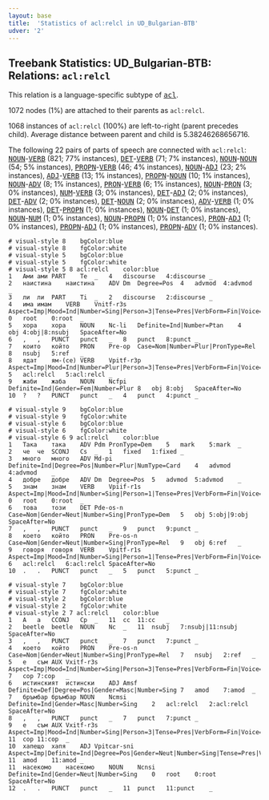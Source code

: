 ```yaml
---
layout: base
title:  'Statistics of acl:relcl in UD_Bulgarian-BTB'
udver: '2'
---
```


## Treebank Statistics: UD_Bulgarian-BTB: Relations: `acl:relcl`

This relation is a language-specific subtype of <tt><a href="bg_btb-dep-acl.html">acl</a></tt>.

1072 nodes (1%) are attached to their parents as `acl:relcl`.

1068 instances of `acl:relcl` (100%) are left-to-right (parent precedes child).
Average distance between parent and child is 5.38246268656716.

The following 22 pairs of parts of speech are connected with `acl:relcl`: <tt><a href="bg_btb-pos-NOUN.html">NOUN</a></tt>-<tt><a href="bg_btb-pos-VERB.html">VERB</a></tt> (821; 77% instances), <tt><a href="bg_btb-pos-DET.html">DET</a></tt>-<tt><a href="bg_btb-pos-VERB.html">VERB</a></tt> (71; 7% instances), <tt><a href="bg_btb-pos-NOUN.html">NOUN</a></tt>-<tt><a href="bg_btb-pos-NOUN.html">NOUN</a></tt> (54; 5% instances), <tt><a href="bg_btb-pos-PROPN.html">PROPN</a></tt>-<tt><a href="bg_btb-pos-VERB.html">VERB</a></tt> (46; 4% instances), <tt><a href="bg_btb-pos-NOUN.html">NOUN</a></tt>-<tt><a href="bg_btb-pos-ADJ.html">ADJ</a></tt> (23; 2% instances), <tt><a href="bg_btb-pos-ADJ.html">ADJ</a></tt>-<tt><a href="bg_btb-pos-VERB.html">VERB</a></tt> (13; 1% instances), <tt><a href="bg_btb-pos-PROPN.html">PROPN</a></tt>-<tt><a href="bg_btb-pos-NOUN.html">NOUN</a></tt> (10; 1% instances), <tt><a href="bg_btb-pos-NOUN.html">NOUN</a></tt>-<tt><a href="bg_btb-pos-ADV.html">ADV</a></tt> (8; 1% instances), <tt><a href="bg_btb-pos-PRON.html">PRON</a></tt>-<tt><a href="bg_btb-pos-VERB.html">VERB</a></tt> (6; 1% instances), <tt><a href="bg_btb-pos-NOUN.html">NOUN</a></tt>-<tt><a href="bg_btb-pos-PRON.html">PRON</a></tt> (3; 0% instances), <tt><a href="bg_btb-pos-NUM.html">NUM</a></tt>-<tt><a href="bg_btb-pos-VERB.html">VERB</a></tt> (3; 0% instances), <tt><a href="bg_btb-pos-DET.html">DET</a></tt>-<tt><a href="bg_btb-pos-ADJ.html">ADJ</a></tt> (2; 0% instances), <tt><a href="bg_btb-pos-DET.html">DET</a></tt>-<tt><a href="bg_btb-pos-ADV.html">ADV</a></tt> (2; 0% instances), <tt><a href="bg_btb-pos-DET.html">DET</a></tt>-<tt><a href="bg_btb-pos-NOUN.html">NOUN</a></tt> (2; 0% instances), <tt><a href="bg_btb-pos-ADV.html">ADV</a></tt>-<tt><a href="bg_btb-pos-VERB.html">VERB</a></tt> (1; 0% instances), <tt><a href="bg_btb-pos-DET.html">DET</a></tt>-<tt><a href="bg_btb-pos-PROPN.html">PROPN</a></tt> (1; 0% instances), <tt><a href="bg_btb-pos-NOUN.html">NOUN</a></tt>-<tt><a href="bg_btb-pos-DET.html">DET</a></tt> (1; 0% instances), <tt><a href="bg_btb-pos-NOUN.html">NOUN</a></tt>-<tt><a href="bg_btb-pos-NUM.html">NUM</a></tt> (1; 0% instances), <tt><a href="bg_btb-pos-NOUN.html">NOUN</a></tt>-<tt><a href="bg_btb-pos-PROPN.html">PROPN</a></tt> (1; 0% instances), <tt><a href="bg_btb-pos-PRON.html">PRON</a></tt>-<tt><a href="bg_btb-pos-ADJ.html">ADJ</a></tt> (1; 0% instances), <tt><a href="bg_btb-pos-PROPN.html">PROPN</a></tt>-<tt><a href="bg_btb-pos-ADJ.html">ADJ</a></tt> (1; 0% instances), <tt><a href="bg_btb-pos-PROPN.html">PROPN</a></tt>-<tt><a href="bg_btb-pos-ADV.html">ADV</a></tt> (1; 0% instances).


~~~ conllu
# visual-style 8	bgColor:blue
# visual-style 8	fgColor:white
# visual-style 5	bgColor:blue
# visual-style 5	fgColor:white
# visual-style 5 8 acl:relcl	color:blue
1	Ами	ами	PART	Te	_	4	discourse	4:discourse	_
2	наистина	наистина	ADV	Dm	Degree=Pos	4	advmod	4:advmod	_
3	ли	ли	PART	Ti	_	2	discourse	2:discourse	_
4	има	имам	VERB	Vnitf-r3s	Aspect=Imp|Mood=Ind|Number=Sing|Person=3|Tense=Pres|VerbForm=Fin|Voice=Act	0	root	0:root	_
5	хора	хора	NOUN	Nc-li	Definite=Ind|Number=Ptan	4	obj	4:obj|8:nsubj	SpaceAfter=No
6	,	,	PUNCT	punct	_	8	punct	8:punct	_
7	които	който	PRON	Pre-op	Case=Nom|Number=Plur|PronType=Rel	8	nsubj	5:ref	_
8	ядат	ям-(се)	VERB	Vpitf-r3p	Aspect=Imp|Mood=Ind|Number=Plur|Person=3|Tense=Pres|VerbForm=Fin|Voice=Act	5	acl:relcl	5:acl:relcl	_
9	жаби	жаба	NOUN	Ncfpi	Definite=Ind|Gender=Fem|Number=Plur	8	obj	8:obj	SpaceAfter=No
10	?	?	PUNCT	punct	_	4	punct	4:punct	_

~~~


~~~ conllu
# visual-style 9	bgColor:blue
# visual-style 9	fgColor:white
# visual-style 6	bgColor:blue
# visual-style 6	fgColor:white
# visual-style 6 9 acl:relcl	color:blue
1	Така	така	ADV	Pdm	PronType=Dem	5	mark	5:mark	_
2	че	че	SCONJ	Cs	_	1	fixed	1:fixed	_
3	много	много	ADV	Md-pi	Definite=Ind|Degree=Pos|Number=Plur|NumType=Card	4	advmod	4:advmod	_
4	добре	добре	ADV	Dm	Degree=Pos	5	advmod	5:advmod	_
5	знам	знам	VERB	Vpiif-r1s	Aspect=Imp|Mood=Ind|Number=Sing|Person=1|Tense=Pres|VerbForm=Fin|Voice=Act	0	root	0:root	_
6	това	този	DET	Pde-os-n	Case=Nom|Gender=Neut|Number=Sing|PronType=Dem	5	obj	5:obj|9:obj	SpaceAfter=No
7	,	,	PUNCT	punct	_	9	punct	9:punct	_
8	което	който	PRON	Pre-os-n	Case=Nom|Gender=Neut|Number=Sing|PronType=Rel	9	obj	6:ref	_
9	говоря	говоря	VERB	Vpitf-r1s	Aspect=Imp|Mood=Ind|Number=Sing|Person=1|Tense=Pres|VerbForm=Fin|Voice=Act	6	acl:relcl	6:acl:relcl	SpaceAfter=No
10	.	.	PUNCT	punct	_	5	punct	5:punct	_

~~~


~~~ conllu
# visual-style 7	bgColor:blue
# visual-style 7	fgColor:white
# visual-style 2	bgColor:blue
# visual-style 2	fgColor:white
# visual-style 2 7 acl:relcl	color:blue
1	А	а	CCONJ	Cp	_	11	cc	11:cc	_
2	beetle	beetle	NOUN	Nc	_	11	nsubj	7:nsubj|11:nsubj	SpaceAfter=No
3	,	,	PUNCT	punct	_	7	punct	7:punct	_
4	което	който	PRON	Pre-os-n	Case=Nom|Gender=Neut|Number=Sing|PronType=Rel	7	nsubj	2:ref	_
5	е	съм	AUX	Vxitf-r3s	Aspect=Imp|Mood=Ind|Number=Sing|Person=3|Tense=Pres|VerbForm=Fin|Voice=Act	7	cop	7:cop	_
6	истинският	истински	ADJ	Amsf	Definite=Def|Degree=Pos|Gender=Masc|Number=Sing	7	amod	7:amod	_
7	бръмбар	бръмбар	NOUN	Ncmsi	Definite=Ind|Gender=Masc|Number=Sing	2	acl:relcl	2:acl:relcl	SpaceAfter=No
8	,	,	PUNCT	punct	_	7	punct	7:punct	_
9	е	съм	AUX	Vxitf-r3s	Aspect=Imp|Mood=Ind|Number=Sing|Person=3|Tense=Pres|VerbForm=Fin|Voice=Act	11	cop	11:cop	_
10	хапещо	хапя	ADJ	Vpitcar-sni	Aspect=Imp|Definite=Ind|Degree=Pos|Gender=Neut|Number=Sing|Tense=Pres|VerbForm=Part|Voice=Act	11	amod	11:amod	_
11	насекомо	насекомо	NOUN	Ncnsi	Definite=Ind|Gender=Neut|Number=Sing	0	root	0:root	SpaceAfter=No
12	.	.	PUNCT	punct	_	11	punct	11:punct	_

~~~


